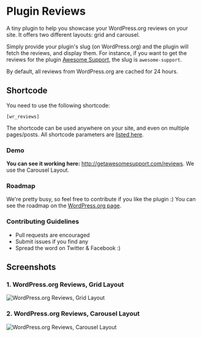 # Plugin Reviews #

A tiny plugin to help you showcase your WordPress.org reviews on your site. It offers two different layouts: grid and carousel.  

Simply provide your plugin's slug (on WordPress.org) and the plugin will fetch the reviews, and display them. For instance, if you want to get the reviews for the plugin [Awesome Support](https://wordpress.org/support/plugin/awesome-support), the slug is `awesome-support`.

By default, all reviews from WordPress.org are cached for 24 hours.

## Shortcode ##

You need to use the following shortcode:

```
[wr_reviews]
```

The shortcode can be used anywhere on your site, and even on multiple pages/posts. All shortcode parameters are [listed here](https://github.com/ThemeAvenue/Plugin-Reviews/wiki/Shortcode-Attributes).

### Demo ###

**You can see it working here:** http://getawesomesupport.com/reviews. We use the Carousel Layout.  

### Roadmap ###

We're pretty busy, so feel free to contribute if you like the plugin :) You can see the roadmap on the [WordPress.org page](https://wordpress.org/support/plugin/plugin-reviews).

### Contributing Guidelines ###

* Pull requests are encouraged
* Submit issues if you find any
* Spread the word on Twitter & Facebook :)

## Screenshots ##

### 1. WordPress.org Reviews, Grid Layout ###
![WordPress.org Reviews, Grid Layout](https://ps.w.org/plugin-reviews/assets/screenshot-1.png)

### 2. WordPress.org Reviews, Carousel Layout ###
![WordPress.org Reviews, Carousel Layout](https://ps.w.org/plugin-reviews/assets/screenshot-2.png)